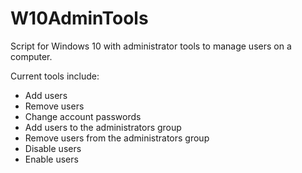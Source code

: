 # W10AdminTools
Script for Windows 10 with administrator tools to manage users on a computer.

Current tools include:

* Add users
* Remove users
* Change account passwords
* Add users to the administrators group
* Remove users from the administrators group
* Disable users
* Enable users

